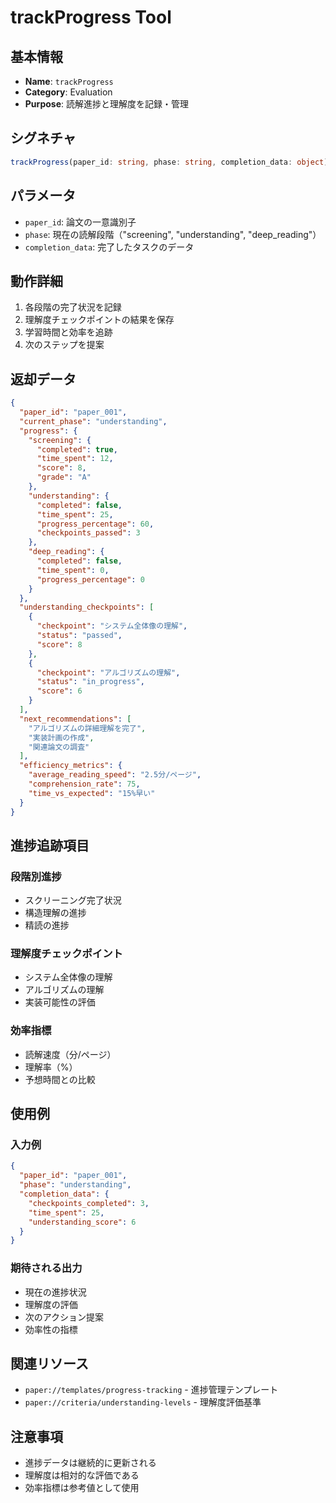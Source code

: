 # trackProgress Tool

## 基本情報

- **Name**: `trackProgress`
- **Category**: Evaluation
- **Purpose**: 読解進捗と理解度を記録・管理

## シグネチャ

```typescript
trackProgress(paper_id: string, phase: string, completion_data: object)
```

## パラメータ

- `paper_id`: 論文の一意識別子
- `phase`: 現在の読解段階（"screening", "understanding", "deep_reading"）
- `completion_data`: 完了したタスクのデータ

## 動作詳細

1. 各段階の完了状況を記録
2. 理解度チェックポイントの結果を保存
3. 学習時間と効率を追跡
4. 次のステップを提案

## 返却データ

```json
{
  "paper_id": "paper_001",
  "current_phase": "understanding",
  "progress": {
    "screening": {
      "completed": true,
      "time_spent": 12,
      "score": 8,
      "grade": "A"
    },
    "understanding": {
      "completed": false,
      "time_spent": 25,
      "progress_percentage": 60,
      "checkpoints_passed": 3
    },
    "deep_reading": {
      "completed": false,
      "time_spent": 0,
      "progress_percentage": 0
    }
  },
  "understanding_checkpoints": [
    {
      "checkpoint": "システム全体像の理解",
      "status": "passed",
      "score": 8
    },
    {
      "checkpoint": "アルゴリズムの理解",
      "status": "in_progress",
      "score": 6
    }
  ],
  "next_recommendations": [
    "アルゴリズムの詳細理解を完了",
    "実装計画の作成",
    "関連論文の調査"
  ],
  "efficiency_metrics": {
    "average_reading_speed": "2.5分/ページ",
    "comprehension_rate": 75,
    "time_vs_expected": "15%早い"
  }
}
```

## 進捗追跡項目

### 段階別進捗
- スクリーニング完了状況
- 構造理解の進捗
- 精読の進捗

### 理解度チェックポイント
- システム全体像の理解
- アルゴリズムの理解
- 実装可能性の評価

### 効率指標
- 読解速度（分/ページ）
- 理解率（%）
- 予想時間との比較

## 使用例

### 入力例
```json
{
  "paper_id": "paper_001",
  "phase": "understanding",
  "completion_data": {
    "checkpoints_completed": 3,
    "time_spent": 25,
    "understanding_score": 6
  }
}
```

### 期待される出力
- 現在の進捗状況
- 理解度の評価
- 次のアクション提案
- 効率性の指標

## 関連リソース

- `paper://templates/progress-tracking` - 進捗管理テンプレート
- `paper://criteria/understanding-levels` - 理解度評価基準

## 注意事項

- 進捗データは継続的に更新される
- 理解度は相対的な評価である
- 効率指標は参考値として使用
